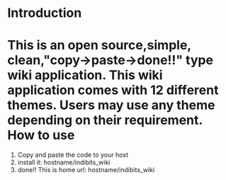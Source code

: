 Introduction
============
This is an open source,simple, clean,"copy->paste->done!!" type wiki application.
This wiki application comes with 12 different themes. Users may use any theme depending on their requirement.
How to use
==========
1. Copy and paste the code to your host
2. install it: hostname/indibits_wiki
3. done!! This is home url: hostname/indibits_wiki
